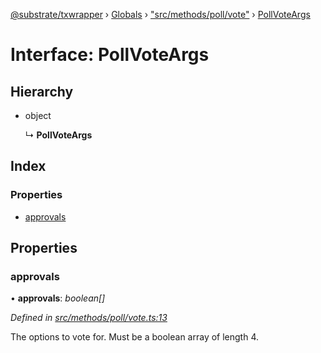 [@substrate/txwrapper](../README.md) › [Globals](../globals.md) › ["src/methods/poll/vote"](../modules/_src_methods_poll_vote_.md) › [PollVoteArgs](_src_methods_poll_vote_.pollvoteargs.md)

# Interface: PollVoteArgs

## Hierarchy

* object

  ↳ **PollVoteArgs**

## Index

### Properties

* [approvals](_src_methods_poll_vote_.pollvoteargs.md#approvals)

## Properties

###  approvals

• **approvals**: *boolean[]*

*Defined in [src/methods/poll/vote.ts:13](https://github.com/paritytech/txwrapper/blob/2e195b6/src/methods/poll/vote.ts#L13)*

The options to vote for. Must be a boolean array of length 4.
